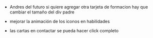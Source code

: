 
- Andres del futuro si quiere agregar otra tarjeta de formacion hay que cambiar el tamaño del div padre

- mejorar la animación de los iconos en habilidades
- las cartas en contactar se pueda hacer click completo

